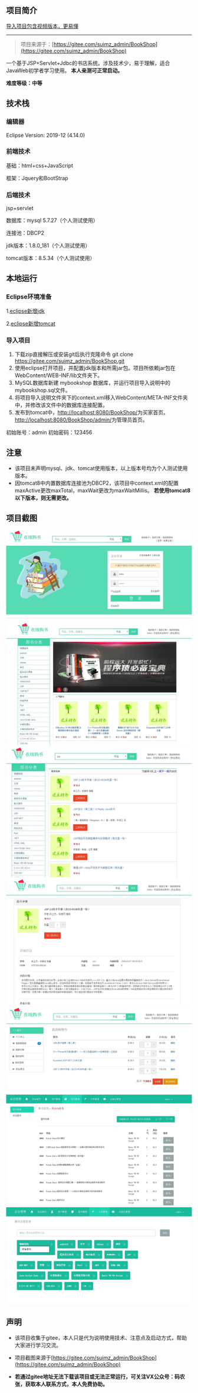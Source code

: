 ## 项目简介
[导入项目包含视频版本，更易懂][1]

----------
>项目来源于：[https://gitee.com/suimz_admin/BookShop](https://gitee.com/suimz_admin/BookShop)

一个基于JSP+Servlet+Jdbc的书店系统。涉及技术少，易于理解，适合JavaWeb初学者学习使用。
**本人亲测可正常启动。**

**难度等级：中等**

## 技术栈
### 编辑器

Eclipse Version: 2019-12 (4.14.0)

### 前端技术

基础：html+css+JavaScript

框架：Jquery和BootStrap

### 后端技术

jsp+servlet

数据库：mysql 5.7.27（个人测试使用）

连接池：DBCP2

jdk版本：1.8.0_181（个人测试使用）

tomcat版本：8.5.34（个人测试使用）

## 本地运行
### Eclipse环境准备

1.[eclipse新增jdk][2]

2.[eclipse新增tomcat][3]

### 导入项目
1. 下载zip直接解压或安装git后执行克隆命令 git clone https://gitee.com/suimz_admin/BookShop.git
2. 使用eclipse打开项目，并配置jdk版本和所需jar包。项目所依赖jar包在WebContent/WEB-INF/lib文件夹下。
3. MySQL数据库新建 mybookshop 数据库，并运行项目导入说明中的mybookshop.sql文件。
4. 将项目导入说明文件夹下的context.xml移入WebContent/META-INF文件夹中，并修改该文件中的数据库连接配置。
5. 发布到tomcat中，[http://localhost:8080/BookShop/](http://localhost:8080/BookShop/)为买家首页。[http://localhost:8080/BookShop/admin/](http://localhost:8080/BookShop/admin/)为管理员首页。

初始账号：admin  初始密码：123456

## 注意
- 该项目未声明mysql、jdk、tomcat使用版本，以上版本号均为个人测试使用版本。
- 因tomcat8中内置数据库连接池为DBCP2，该项目中context.xml的配置maxActive更改maxTotal，maxWait更改为maxWaitMillis。
**若使用tomcat8以下版本，则无需更改。**


## 项目截图
![登录](../../public/oldPicturesFromGitee/blog20200201143801.jpeg)
![首页](../../public/oldPicturesFromGitee/blog20200201143802.jpeg)
![搜索](../../public/oldPicturesFromGitee/blog20200201143803.jpeg)
![详情](../../public/oldPicturesFromGitee/blog20200201143804.jpeg)
![购物车](../../public/oldPicturesFromGitee/blog20200201143805.jpeg)
![后台-图书列表](../../public/oldPicturesFromGitee/blog20200201143806.jpeg)
![后台-图书分类 ](../../public/oldPicturesFromGitee/blog20200201143807.jpeg)

## 声明
- 该项目收集于gitee，本人只是代为说明使用技术、注意点及启动方式，帮助大家进行学习交流。
- 项目截图来源于[https://gitee.com/suimz_admin/BookShop](https://gitee.com/suimz_admin/BookShop)
- **若通过gitee地址无法下载该项目或无法正常运行，可关注VX公众号：码农张，获取本人联系方式，本人免费协助。**


  [1]: https://zhuanlan.zhihu.com/p/104589778
  [2]: ../../public/oldPicturesFromGitee/Eclipse%E6%96%B0%E5%A2%9Ejdk.mp4
  [3]: ../../public/oldPicturesFromGitee/Eclipse%E6%96%B0%E5%A2%9Etomcat.mp4